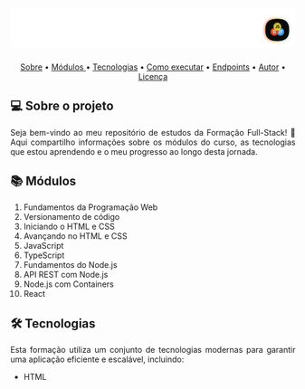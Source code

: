 <h1 align="center">
  <img alt="Logo" title="Fullstack Training" src=".github/img/logo.png"/>
</h1>


<p align="center">
 <a href="#-sobre-o-projeto">Sobre</a> •
 <a href="#-modulos">Módulos </a> •
 <a href="#-tecnologias">Tecnologias</a> • 
 <a href="#-como-executar-o-projeto">Como executar</a> • 
 <a href="#-endpoints">Endpoints</a> • 
 <a href="#-autor">Autor</a> • 
 <a href="#user-content--licença">Licença</a>
</p>


## 💻 Sobre o projeto

<p align="justify">
Seja bem-vindo ao meu repositório de estudos da Formação Full-Stack! 🚀 Aqui compartilho informações sobre os módulos do curso, as tecnologias que estou aprendendo e o meu progresso ao longo desta jornada.
</p>

## 📚 Módulos

1. Fundamentos da Programação Web
2. Versionamento de código
3. Iniciando o HTML e CSS
4. Avançando no HTML e CSS
5. JavaScript
6. TypeScript
7. Fundamentos do Node.js
8. API REST com Node.js
9. Node.js com Containers
10. React

## 🛠 Tecnologias

<p align="justify">Esta formação utiliza um conjunto de tecnologias modernas para garantir uma aplicação eficiente e escalável, incluindo:</p>

* HTML